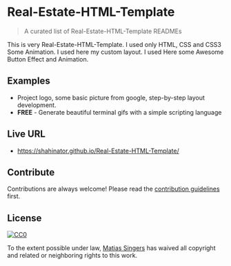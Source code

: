 # Real-Estate-HTML-Template
> A curated list of Real-Estate-HTML-Template READMEs

This is very Real-Estate-HTML-Template. I used only HTML, CSS and CSS3 Some Animation. I used here my custom layout. I used Here some Awesome Button Effect and Animation.

## Examples

- Project logo, some basic picture from google, step-by-step layout development.
- **FREE** - Generate beautiful terminal gifs with a simple scripting language

## Live URL
- https://shahinator.github.io/Real-Estate-HTML-Template/



## Contribute

Contributions are always welcome!
Please read the [contribution guidelines](contributing.md) first.

## License

[![CC0](https://licensebuttons.net/p/zero/1.0/88x31.png)](https://creativecommons.org/publicdomain/zero/1.0/)

To the extent possible under law, [Matias Singers](https://mts.io) has waived all copyright and related or neighboring rights to this work.
